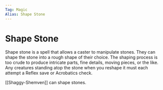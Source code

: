```yaml
---
Tag: Magic
Alias: Shape Stone
---
```

# Shape Stone
Shape stone is a spell that allows a caster to manipulate stones. They can shape the stone into a rough shape of their choice. The shaping process is too crude to produce intricate parts, fine details, moving pieces, or the like. Any creatures standing atop the stone when you reshape it must each attempt a Reflex save or Acrobatics check.

[[Shaggy-Shemven]] can shape stones.